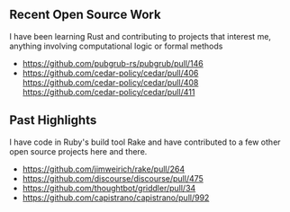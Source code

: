 ## Recent Open Source Work

I have been learning Rust and contributing to projects that interest me, anything involving computational logic or formal methods

* https://github.com/pubgrub-rs/pubgrub/pull/146
* https://github.com/cedar-policy/cedar/pull/406 https://github.com/cedar-policy/cedar/pull/408 https://github.com/cedar-policy/cedar/pull/411

## Past Highlights

I have code in Ruby's build tool Rake and have contributed to a few other open source projects here and there.

* https://github.com/jimweirich/rake/pull/264
* https://github.com/discourse/discourse/pull/475
* https://github.com/thoughtbot/griddler/pull/34
* https://github.com/capistrano/capistrano/pull/992
